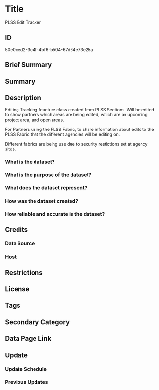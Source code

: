 # Title

PLSS Edit Tracker

## ID

50e0ced2-3c4f-4bf6-b504-67d64e73e25a

## Brief Summary

## Summary

## Description

Editing Tracking feacture class created from PLSS Sections. Will be edited to show partners which areas are being edited, which are an upcoming project area, and open areas.

For Partners using the PLSS Fabric, to share information about edits to the PLSS Fabric that the different agencies will be editing on.

Different fabrics are being use due to security restictions set at agency sites.

### What is the dataset?

### What is the purpose of the dataset?

### What does the dataset represent?

### How was the dataset created?

### How reliable and accurate is the dataset?

## Credits

### Data Source

### Host

## Restrictions

## License

## Tags

## Secondary Category

## Data Page Link

## Update

### Update Schedule

### Previous Updates
